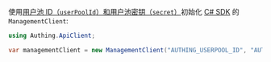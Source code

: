 使用[用户池 ID（`userPoolId`）和用户池密钥（`secret`）](/guides/faqs/get-userpool-id-and-secret.md)初始化 [C# SDK](/reference-new/web/sdk-for-csharp/) 的 `ManagementClient`:

```csharp
using Authing.ApiClient;

var managementClient = new ManagementClient("AUTHING_USERPOOL_ID", "AUTHING_USERPOOL_SECRET");
```